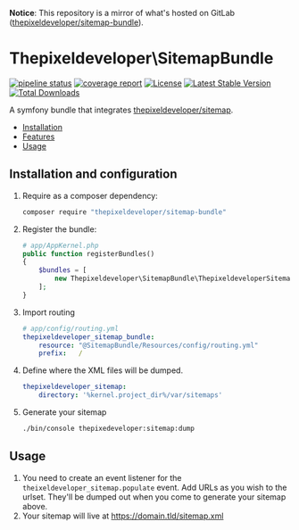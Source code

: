**Notice**: This repository is a mirror of what's hosted on GitLab ([thepixeldeveloper/sitemap-bundle](https://gitlab.com/thepixeldeveloper/sitemap-bundle/)).

# Thepixeldeveloper\SitemapBundle

[![pipeline status](https://www.devkit.net/thepixeldeveloper/sitemap-bundle/badges/master/pipeline.svg)](https://www.devkit.net/thepixeldeveloper/sitemap-bundle/commits/master)
[![coverage report](https://www.devkit.net/thepixeldeveloper/sitemap-bundle/badges/master/coverage.svg)](https://www.devkit.net/thepixeldeveloper/sitemap-bundle/commits/master)
[![License](https://poser.pugx.org/thepixeldeveloper/sitemap-bundle/license)](https://packagist.org/packages/thepixeldeveloper/sitemap-bundle)
[![Latest Stable Version](https://poser.pugx.org/thepixeldeveloper/sitemap-bundle/v/stable)](https://packagist.org/packages/thepixeldeveloper/sitemap-bundle)
[![Total Downloads](https://poser.pugx.org/thepixeldeveloper/sitemap-bundle/downloads)](https://packagist.org/packages/thepixeldeveloper/sitemap-bundle)

A symfony bundle that integrates [thepixeldeveloper/sitemap](https://gitlab.com/thepixeldeveloper/sitemap-bundle/).

* [Installation](#installation)
* [Features](#features)
* [Usage](#usage)

## Installation and configuration

1. Require as a composer dependency:

    ``` bash
    composer require "thepixeldeveloper/sitemap-bundle"
    ```

2. Register the bundle:

    ``` php
    # app/AppKernel.php
    public function registerBundles()
    {
        $bundles = [
            new Thepixeldeveloper\SitemapBundle\ThepixeldeveloperSitemapBundle(),
        ];
    }
    ```

3. Import routing

    ``` yaml
    # app/config/routing.yml
    thepixeldeveloper_sitemap_bundle:
        resource: "@SitemapBundle/Resources/config/routing.yml"
        prefix:   /
    ```

4. Define where the XML files will be dumped.

    ``` yaml
    thepixeldeveloper_sitemap:
        directory: '%kernel.project_dir%/var/sitemaps'
    ```

5. Generate your sitemap

    ``` bash
    ./bin/console thepixedeveloper:sitemap:dump
    ```

## Usage

1. You need to create an event listener for the `theixeldeveloper_sitemap.populate` event. Add URLs as you wish to the urlset. They'll
be dumped out when you come to generate your sitemap above.
2. Your sitemap will live at https://domain.tld/sitemap.xml
